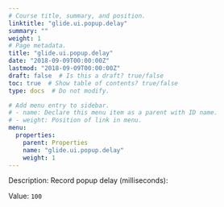 ```yaml
---
# Course title, summary, and position.
linktitle: "glide.ui.popup.delay"
summary: ""
weight: 1
# Page metadata.
title: "glide.ui.popup.delay"
date: "2018-09-09T00:00:00Z"
lastmod: "2018-09-09T00:00:00Z"
draft: false  # Is this a draft? true/false
toc: true  # Show table of contents? true/false
type: docs  # Do not modify.

# Add menu entry to sidebar.
# - name: Declare this menu item as a parent with ID name.
# - weight: Position of link in menu.
menu:
  properties:
    parent: Properties
    name: "glide.ui.popup.delay"
    weight: 1
---
```


Description: Record popup delay (milliseconds):


Value: `100`